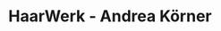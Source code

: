 ---
title: "HaarWerk - Andrea Körner"
url: /neunkirchen-a-sand/haarwerk-andrea-koerner/
shop: Friseur
---